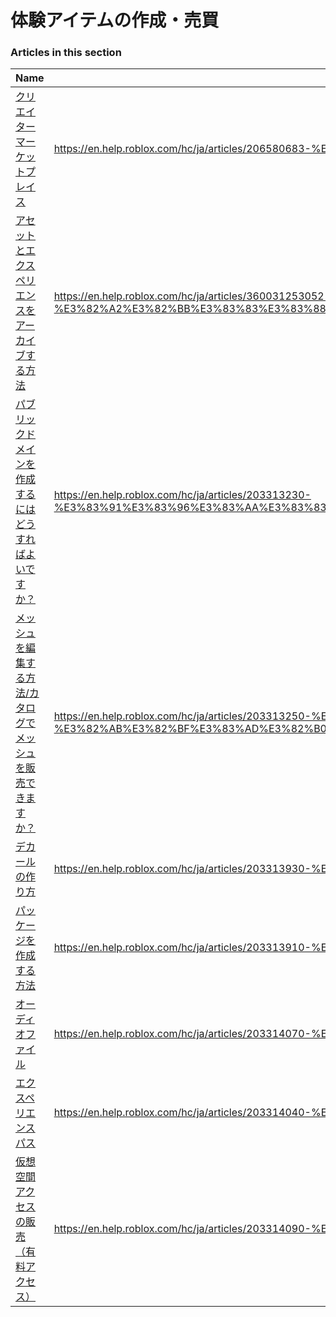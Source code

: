 # 体験アイテムの作成・売買  
### Articles in this section
Name|URL
-|-
[クリエイターマーケットプレイス](./クリエイターマーケットプレイス.html) |https://en.help.roblox.com/hc/ja/articles/206580683-%E3%82%AF%E3%83%AA%E3%82%A8%E3%82%A4%E3%82%BF%E3%83%BC%E3%83%9E%E3%83%BC%E3%82%B1%E3%83%83%E3%83%88%E3%83%97%E3%83%AC%E3%82%A4%E3%82%B9
[アセットとエクスペリエンスをアーカイブする方法](./アセットとエクスペリエンスをアーカイブする方法.html) |https://en.help.roblox.com/hc/ja/articles/360031253052-%E3%82%A2%E3%82%BB%E3%83%83%E3%83%88%E3%81%A8%E3%82%A8%E3%82%AF%E3%82%B9%E3%83%9A%E3%83%AA%E3%82%A8%E3%83%B3%E3%82%B9%E3%82%92%E3%82%A2%E3%83%BC%E3%82%AB%E3%82%A4%E3%83%96%E3%81%99%E3%82%8B%E6%96%B9%E6%B3%95
[パブリックドメインを作成するにはどうすればよいですか？](./パブリックドメインを作成するにはどうすればよいですか？.html) |https://en.help.roblox.com/hc/ja/articles/203313230-%E3%83%91%E3%83%96%E3%83%AA%E3%83%83%E3%82%AF%E3%83%89%E3%83%A1%E3%82%A4%E3%83%B3%E3%82%92%E4%BD%9C%E6%88%90%E3%81%99%E3%82%8B%E3%81%AB%E3%81%AF%E3%81%A9%E3%81%86%E3%81%99%E3%82%8C%E3%81%B0%E3%82%88%E3%81%84%E3%81%A7%E3%81%99%E3%81%8B-
[メッシュを編集する方法/カタログでメッシュを販売できますか？](./メッシュを編集する方法-カタログでメッシュを販売できますか？.html) |https://en.help.roblox.com/hc/ja/articles/203313250-%E3%83%A1%E3%83%83%E3%82%B7%E3%83%A5%E3%82%92%E7%B7%A8%E9%9B%86%E3%81%99%E3%82%8B%E6%96%B9%E6%B3%95-%E3%82%AB%E3%82%BF%E3%83%AD%E3%82%B0%E3%81%A7%E3%83%A1%E3%83%83%E3%82%B7%E3%83%A5%E3%82%92%E8%B2%A9%E5%A3%B2%E3%81%A7%E3%81%8D%E3%81%BE%E3%81%99%E3%81%8B-
[デカールの作り方](./デカールの作り方.html) |https://en.help.roblox.com/hc/ja/articles/203313930-%E3%83%87%E3%82%AB%E3%83%BC%E3%83%AB%E3%81%AE%E4%BD%9C%E3%82%8A%E6%96%B9
[パッケージを作成する方法](./パッケージを作成する方法.html) |https://en.help.roblox.com/hc/ja/articles/203313910-%E3%83%91%E3%83%83%E3%82%B1%E3%83%BC%E3%82%B8%E3%82%92%E4%BD%9C%E6%88%90%E3%81%99%E3%82%8B%E6%96%B9%E6%B3%95
[オーディオファイル](./オーディオファイル.html) |https://en.help.roblox.com/hc/ja/articles/203314070-%E3%82%AA%E3%83%BC%E3%83%87%E3%82%A3%E3%82%AA%E3%83%95%E3%82%A1%E3%82%A4%E3%83%AB
[エクスペリエンスパス](./エクスペリエンスパス.html) |https://en.help.roblox.com/hc/ja/articles/203314040-%E3%82%A8%E3%82%AF%E3%82%B9%E3%83%9A%E3%83%AA%E3%82%A8%E3%83%B3%E3%82%B9%E3%83%91%E3%82%B9
[仮想空間アクセスの販売（有料アクセス）](./仮想空間アクセスの販売（有料アクセス）.html) |https://en.help.roblox.com/hc/ja/articles/203314090-%E4%BB%AE%E6%83%B3%E7%A9%BA%E9%96%93%E3%82%A2%E3%82%AF%E3%82%BB%E3%82%B9%E3%81%AE%E8%B2%A9%E5%A3%B2-%E6%9C%89%E6%96%99%E3%82%A2%E3%82%AF%E3%82%BB%E3%82%B9-